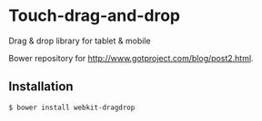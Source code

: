 # Touch-drag-and-drop

Drag &amp; drop library for tablet &amp; mobile

Bower repository for http://www.gotproject.com/blog/post2.html.

## Installation

    $ bower install webkit-dragdrop
